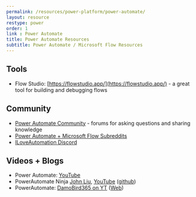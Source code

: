 ```yaml
---
permalink: /resources/power-platform/power-automate/
layout: resource
restype: power
order: 1
link : Power Automate
title: Power Automate Resources
subtitle: Power Automate / Microsoft Flow Resources
---
```


## Tools

* Flow Studio: [https://flowstudio.app/](https://flowstudio.app/) - a great tool for building and debugging flows

## Community

* [Power Automate Community](https://powerusers.microsoft.com/) - forums for asking questions and sharing knowledge
* [Power Automate + Microsoft Flow Subreddits](https://www.reddit.com/r/PowerAutomate+MicrosoftFlow/)
* [ILoveAutomation Discord](https://discord.com/invite/iloveautomation)

## Videos + Blogs

* Power Automate: [YouTube](https://www.youtube.com/c/Wonderlaura/playlists)
* PowerAutomate Ninja [John Liu](http://johnliu.net), [YouTube](https://www.youtube.com/c/JohnLiu/playlists) ([github](https://github.com/johnnliu))
* PowerAutomate: [DamoBird365 on YT](https://www.youtube.com/c/DamoBird365/playlists) ([Web](https://damobird365.com/))